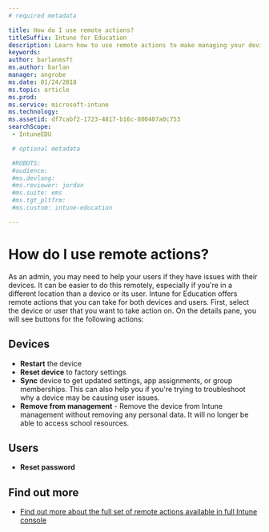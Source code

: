 ```yaml
---
# required metadata

title: How do I use remote actions?
titleSuffix: Intune for Education
description: Learn how to use remote actions to make managing your devices easier.
keywords:
author: barlanmsft
ms.author: barlan
manager: angrobe
ms.date: 01/24/2018
ms.topic: article
ms.prod:
ms.service: microsoft-intune
ms.technology:
ms.assetid: df7cabf2-1723-4817-b16c-800407a0c753
searchScope:
 - IntuneEDU

 # optional metadata

 #ROBOTS:
 #audience:
 #ms.devlang:
 #ms.reviewer: jordan
 #ms.suite: ems
 #ms.tgt_pltfrm:
 #ms.custom: intune-education

---
```


# How do I use remote actions?

As an admin, you may need to help your users if they have issues with their devices. It can be easier to do this remotely, especially if you're in a different location than a device or its user. Intune for Education offers remote actions that you can take for both devices and users. First, select the device or user that you want to take action on. On the details pane, you will see buttons for the following actions:

## Devices

- **Restart** the device
- **Reset device** to factory settings
- **Sync** device to get updated settings, app assignments, or group memberships. This can also help you if you're trying to troubleshoot why a device may be causing user issues.
- **Remove from management** - Remove the device from Intune management without removing any personal data. It will no longer be able to access school resources. 

## Users

- **Reset password**

## Find out more

- [Find out more about the full set of remote actions available in full Intune console](https://docs.microsoft.com/intune/device-management)
